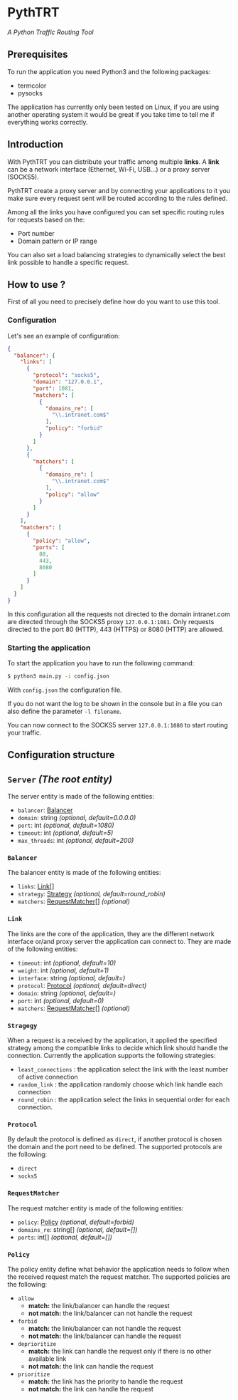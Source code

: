 # PythTRT
*A Python Traffic Routing Tool*

## Prerequisites

To run the application you need Python3 and the following packages:
 - termcolor
 - pysocks

The application has currently only been tested on Linux, if you are using another operating system it would be great if you take time to tell me if everything works correctly.

## Introduction
With PythTRT you can distribute your traffic among multiple **links**.
A **link** can be a network interface (Ethernet, Wi-Fi, USB...) or a proxy server (SOCKS5).

PythTRT create a proxy server and by connecting your applications to it you make sure every request sent will be routed
according to the rules defined.

Among all the links you have configured you can set specific routing rules for requests based on the:
- Port number
- Domain pattern or IP range

You can also set a load balancing strategies to dynamically select the best link possible to handle a specific request. 

## How to use ?
First of all you need to precisely define how do you want to use this tool.

### Configuration

Let's see an example of configuration:
```json
{
  "balancer": {
    "links": [
      {
        "protocol": "socks5",
        "domain": "127.0.0.1",
        "port": 1081,
        "matchers": [
          {
            "domains_re": [
              "\\.intranet.com$"
            ],
            "policy": "forbid"
          }
        ]
      },
      {
        "matchers": [
          {
            "domains_re": [
              "\\.intranet.com$"
            ],
            "policy": "allow"
          }
        ]
      }
    ],
    "matchers": [
      {
        "policy": "allow",
        "ports": [
          80,
          443,
          8080
        ]
      }
    ]
  }
}
```
In this configuration all the requests not directed to the domain intranet.com are directed through the SOCKS5 proxy `127.0.0.1:1081`.
Only requests directed to the port 80 (HTTP), 443 (HTTPS) or 8080 (HTTP) are allowed.

### Starting the application
To start the application you have to run the following command:
```bash
$ python3 main.py -i config.json
```
With `config.json` the configuration file.

If you do not want the log to be shown in the console but in a file you can also define the parameter `-l filename`. 

You can now connect to the SOCKS5 server `127.0.0.1:1080` to start routing your traffic.

## Configuration structure

## `Server` *(The root entity)*

The server entity is made of the following entities:
 - `balancer`: [Balancer](#Balancer)
 - `domain`: string *(optional, default=0.0.0.0)*
 - `port`: int *(optional, default=1080)*
 - `timeout`: int *(optional, default=5)*
 - `max_threads`: int *(optional, default=200)*

### `Balancer`
The balancer entity is made of the following entities:
 - `links`: [Link](#Link)[]
 - `strategy`: [Strategy](#Stragegy) *(optional, default=round_robin)*
 - `matchers`: [RequestMatcher](#RequestMatcher)[] *(optional)*

### `Link`

The links are the core of the application, they are the different network interface or/and proxy server the application can connect to.
They are made of the following entities:
 - `timeout`: int *(optional, default=10)*
 - `weight`: int *(optional, default=1)*
 - `interface`: string *(optional, default=)*
 - `protocol`: [Protocol](#Protocol) *(optional, default=direct)*
 - `domain`: string *(optional, default=)*
 - `port`: int *(optional, default=0)*
 - `matchers`: [RequestMatcher](#RequestMatcher)[] *(optional)*

### `Stragegy`

When a request is a received by the application, it applied the specified strategy among the compatible links to decide which link should handle the connection.
Currently the application supports the following strategies:
 - `least_connections` : the application select the link with the least number of active connection
 - `random_link` : the application randomly choose which link handle each connection
 - `round_robin` : the application select the links in sequential order for each connection.

### `Protocol`

By default the protocol is defined as `direct`, if another protocol is chosen the domain and the port need to be defined.
The supported protocols are the following:
 - `direct`
 - `socks5`

### `RequestMatcher`

The request matcher entity is made of the following entities:
 - `policy`: [Policy](#Policy) *(optional, default=forbid)*
 - `domains_re`: string[] *(optional, default=[])*
 - `ports`: int[] *(optional, default=[])*
 

### `Policy`

The policy entity define what behavior the application needs to follow when the received request match the request matcher.
The supported policies are the following:
 - `allow`
    - **match:** the link/balancer can handle the request
    - **not match:** the link/balancer can not handle the request
 - `forbid`
    - **match:** the link/balancer can not handle the request
    - **not match:** the link/balancer can handle the request
 - `deprioritize`
    - **match:** the link can handle the request only if there is no other available link
    - **not match:** the link can handle the request
 - `prioritize`
    - **match:** the link has the priority to handle the request
    - **not match:** the link can handle the request